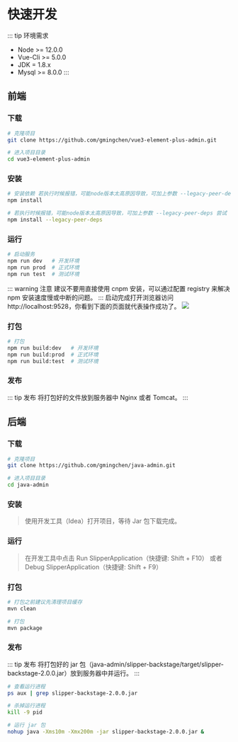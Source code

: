 # 快速开发

::: tip 环境需求
- Node >= 12.0.0
- Vue-Cli >= 5.0.0
- JDK = 1.8.x
- Mysql >= 8.0.0
:::

## 前端

### 下载
```bash
# 克隆项目
git clone https://github.com/gmingchen/vue3-element-plus-admin.git

# 进入项目目录
cd vue3-element-plus-admin
```

### 安装
```bash
# 安装依赖 若执行时候报错，可能node版本太高原因导致，可加上参数 --legacy-peer-deps
npm install

# 若执行时候报错，可能node版本太高原因导致，可加上参数 --legacy-peer-deps 尝试
npm install --legacy-peer-deps
```

### 运行
```bash
# 启动服务
npm run dev   # 开发环境
npm run prod  # 正式环境
npm run test  # 测试环境
```
::: warning 注意
建议不要用直接使用 cnpm 安装，可以通过配置 registry 来解决 npm 安装速度慢或中断的问题。
:::
启动完成打开浏览器访问 http://localhost:9528，你看到下面的页面就代表操作成功了。
![](http://oss.gumingchen.icu/frame/login.jpg)


### 打包
```bash
# 打包
npm run build:dev   # 开发环境
npm run build:prod  # 正式环境
npm run build:test  # 测试环境
```

### 发布
::: tip 发布
将打包好的文件放到服务器中 Nginx 或者 Tomcat。
:::

## 后端

### 下载
```bash
# 克隆项目
git clone https://github.com/gmingchen/java-admin.git

# 进入项目目录
cd java-admin
```

### 安装
> 使用开发工具（Idea）打开项目，等待 Jar 包下载完成。

### 运行
> 在开发工具中点击 Run SlipperApplication（快捷键: Shift + F10） 或者 Debug SlipperApplication（快捷键: Shift + F9）

### 打包
```bash
# 打包之前建议先清理项目缓存
mvn clean

# 打包
mvn package
```

### 发布
::: tip 发布
将打包好的 jar 包（java-admin/slipper-backstage/target/slipper-backstage-2.0.0.jar）放到服务器中并运行。
:::
```bash
# 查看运行进程
ps aux | grep slipper-backstage-2.0.0.jar

# 杀掉运行进程
kill -9 pid

# 运行 jar 包
nohup java -Xms10m -Xmx200m -jar slipper-backstage-2.0.0.jar &
```

<style>
.center {
  text-align: center;
}
.svg-box {
  margin-top: 20px;
}
.img-box {
  margin-top: 20px;
  display: flex;
  justify-content: space-around;
  align-items: start;
}
.img-box img {
  width: 300px;
}
</style>